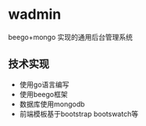 # wadmin
beego+mongo 实现的通用后台管理系统
## 技术实现
- 使用go语言编写
- 使用beego框架
- 数据库使用mongodb
- 前端模板基于bootstrap bootswatch等
